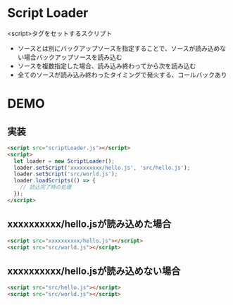 # Script Loader

&lt;script&gt;タグをセットするスクリプト
* ソースとは別にバックアップソースを指定することで、ソースが読み込めない場合バックアップソースを読み込む
* ソースを複数指定した場合、読み込み終わってから次を読み込む
* 全てのソースが読み込み終わったタイミングで発火する、コールバックあり

# DEMO

## 実装

```html
<script src="scriptLoader.js"></script>
<script>
  let loader = new ScriptLoader();
  loader.setScript('xxxxxxxxxx/hello.js', 'src/hello.js');
  loader.setScript('src/world.js');
  loader.loadScripts(() => {
    // 読込完了時の処理
  });
</script>
```
## xxxxxxxxxx/hello.jsが読み込めた場合

```html
<script src="xxxxxxxxxx/hello.js"></script>
<script src="src/world.js"></script>
```

## xxxxxxxxxx/hello.jsが読み込めない場合

```html
<script src="src/hello.js"></script>
<script src="src/world.js"></script>
```
